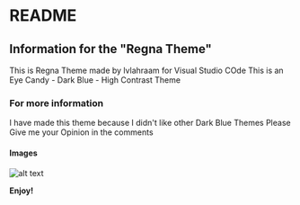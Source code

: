 # README
## Information for the "Regna Theme"
This is Regna Theme made by lvlahraam for Visual Studio COde
This is an Eye Candy - Dark Blue - High Contrast Theme

### For more information
I have made this theme because I didn't like other Dark Blue Themes
Please Give me your Opinion in the comments

#### Images
![alt text](https://i.imgur.com/WRWDQCL.png)

**Enjoy!**
